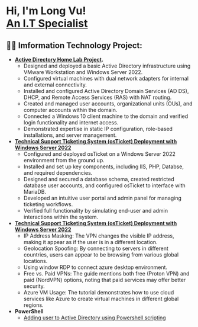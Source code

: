 <h1>Hi, I'm Long Vu! <br/><a href="https://github.com/Vu-citizen"> An I.T Specialist</a>
<h2>👨‍💻 Imformation Technology Project:</h2>

- <b> [Active Directory Home Lab Project](https://github.com/Vu-citizen/Active-Directory-homelab).</b></i>
  - Designed and deployed a basic Active Directory infrastructure using VMware Workstation and Windows Server 2022.
  - Configured virtual machines with dual network adapters for internal and external connectivity.
  - Installed and configured Active Directory Domain Services (AD DS), DHCP, and Remote Access Services (RAS) with NAT routing.
  - Created and managed user accounts, organizational units (OUs), and computer accounts within the domain.
  - Connected a Windows 10 client machine to the domain and verified login functionality and internet access.
  - Demonstrated expertise in static IP configuration, role-based installations, and server management.
- <b>[Technical Support Ticketing System (osTicket) Deployment with Windows Server 2022](https://github.com/Vu-citizen/Home-lab-OSticket-setup)</b>
  - Configured and deployed osTicket on a Windows Server 2022 environment from the ground up.
  - Installed and set up key components, including IIS, PHP, Databse, and required dependencies.
  - Designed and secured a database schema, created restricted database user accounts, and configured osTicket to interface with MariaDB.
  - Developed an intuitive user portal and admin panel for managing ticketing workflows.
  - Verified full functionality by simulating end-user and admin interactions within the system.
- <b>[Technical Support Ticketing System (osTicket) Deployment with Windows Server 2022](https://github.com/Vu-citizen/RDP-VPN)</b>
  - IP Address Masking: The VPN changes the visible IP address, making it appear as if the user is in a different location.
  - Geolocation Spoofing: By connecting to servers in different countries, users can appear to be browsing from various global locations.
  - Using window RDP to connect azure desktop environment.
  - Free vs. Paid VPNs: The guide mentions both free (Proton VPN) and paid (NordVPN) options, noting that paid services may offer better security.
  - Azure VM Usage: The tutorial demonstrates how to use cloud services like Azure to create virtual machines in different global regions.
- <b>PowerShell</b>
  - [Adding user to Active Directory using Powershell scripting](https://github.com/Vu-citizen/Powershell-AD)



